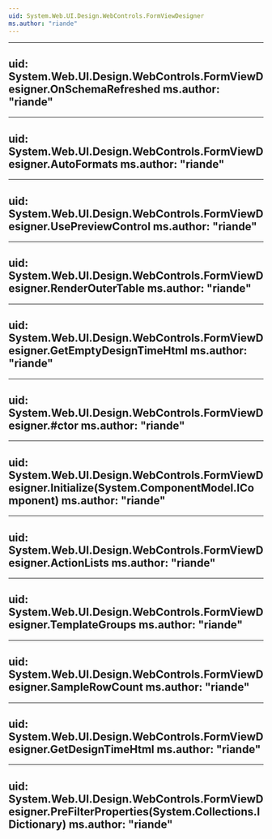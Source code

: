```yaml
---
uid: System.Web.UI.Design.WebControls.FormViewDesigner
ms.author: "riande"
---
```


---
uid: System.Web.UI.Design.WebControls.FormViewDesigner.OnSchemaRefreshed
ms.author: "riande"
---

---
uid: System.Web.UI.Design.WebControls.FormViewDesigner.AutoFormats
ms.author: "riande"
---

---
uid: System.Web.UI.Design.WebControls.FormViewDesigner.UsePreviewControl
ms.author: "riande"
---

---
uid: System.Web.UI.Design.WebControls.FormViewDesigner.RenderOuterTable
ms.author: "riande"
---

---
uid: System.Web.UI.Design.WebControls.FormViewDesigner.GetEmptyDesignTimeHtml
ms.author: "riande"
---

---
uid: System.Web.UI.Design.WebControls.FormViewDesigner.#ctor
ms.author: "riande"
---

---
uid: System.Web.UI.Design.WebControls.FormViewDesigner.Initialize(System.ComponentModel.IComponent)
ms.author: "riande"
---

---
uid: System.Web.UI.Design.WebControls.FormViewDesigner.ActionLists
ms.author: "riande"
---

---
uid: System.Web.UI.Design.WebControls.FormViewDesigner.TemplateGroups
ms.author: "riande"
---

---
uid: System.Web.UI.Design.WebControls.FormViewDesigner.SampleRowCount
ms.author: "riande"
---

---
uid: System.Web.UI.Design.WebControls.FormViewDesigner.GetDesignTimeHtml
ms.author: "riande"
---

---
uid: System.Web.UI.Design.WebControls.FormViewDesigner.PreFilterProperties(System.Collections.IDictionary)
ms.author: "riande"
---
